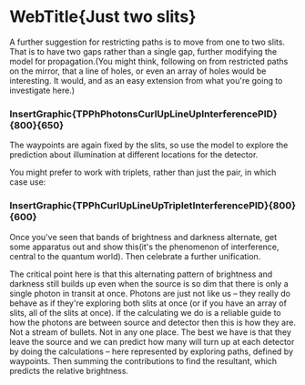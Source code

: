 # WebTitle{Just two slits}

A further suggestion for restricting paths is to move from one to two slits. That is to have two gaps rather than a single gap, further modifying the model for propagation.(You might think, following on from restricted paths on the mirror, that a line of holes, or even an array of holes would be interesting. It would, and as an easy extension from what you're going to investigate here.)

### InsertGraphic{TPPhPhotonsCurlUpLineUpInterferencePID}{800}{650}

The waypoints are again fixed by the slits, so use the model to explore the prediction about illumination at different locations for the detector.

You might prefer to work with triplets, rather than just the pair, in which case use:

### InsertGraphic{TPPhCurlUpLineUpTripletInterferencePID}{800}{600}

Once you've seen that bands of brightness and darkness alternate, get some apparatus out and show this(it's the phenomenon of interference, central to the quantum world). Then celebrate a further unification.

The critical point here is that this alternating pattern of brightness and darkness still builds up even when the source is so dim that there is only a single photon in transit at once. Photons are just not like us – they really do behave as if they're exploring both slits at once (or if you have an array of slits, all of the slits at once). If the calculating we do is a reliable guide to how the photons are between source and detector then this is how they are. Not a stream of bullets. Not in any one place. The best we have is that they leave the source and we can predict how many will turn up at each detector by doing the calculations – here represented by exploring paths, defined by waypoints. Then summing the contributions to find the resultant, which predicts the relative brightness.
